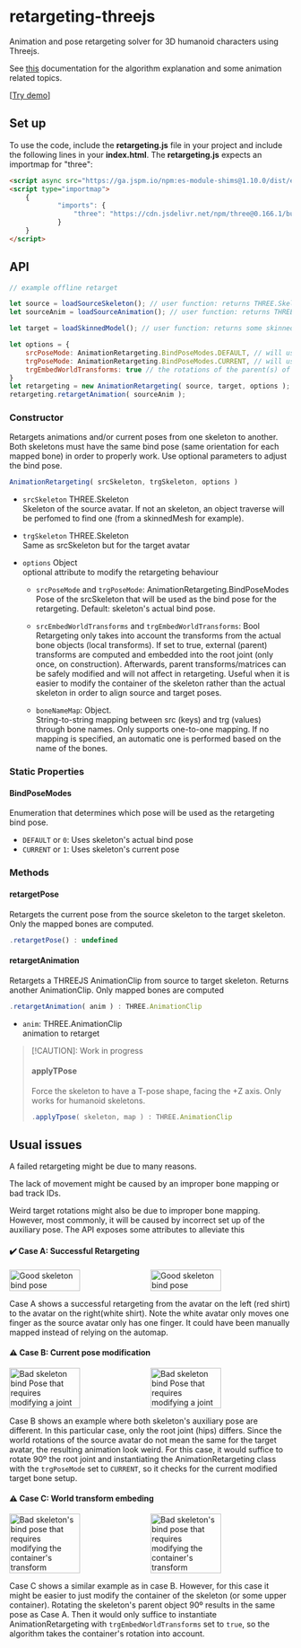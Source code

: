 # retargeting-threejs

Animation and pose retargeting solver for 3D humanoid characters using Threejs.

See [this](docs/Algorithm.md) documentation for the algorithm explanation and some animation related topics.

[[Try demo](https://webglstudio.org/demos/retargeting-threejs/demo)]

## Set up
To use the code, include the <b>retargeting.js</b> file in your project and include the following lines in your <b>index.html</b>. The <b>retargeting.js</b> expects an importmap for "three":
``` html
<script async src="https://ga.jspm.io/npm:es-module-shims@1.10.0/dist/es-module-shims.js"></script>
<script type="importmap">
    {
            "imports": {
                "three": "https://cdn.jsdelivr.net/npm/three@0.166.1/build/three.module.js"
            }
    }
</script>
```
## API

``` javascript
// example offline retarget

let source = loadSourceSkeleton(); // user function: returns THREE.Skeleton
let sourceAnim = loadSourceAnimation(); // user function: returns THREE.AnimationClip

let target = loadSkinnedModel(); // user function: returns some skinned model from a glb (for example)

let options = {
    srcPoseMode: AnimationRetargeting.BindPoseModes.DEFAULT, // will use the actual skeleton's bind pose
    trgPoseMode: AnimationRetargeting.BindPoseModes.CURRENT, // will use the current local transforms of the bones as bind pose
    trgEmbedWorldTransforms: true // the rotations of the parent(s) of the skeleton will be included in the retargeting. They are needed to make the source and target skeletons match, for this example.
}
let retargeting = new AnimationRetargeting( source, target, options );
retargeting.retargetAnimation( sourceAnim );

```


###  Constructor

Retargets animations and/or current poses from one skeleton to another. 
Both skeletons must have the same bind pose (same orientation for each mapped bone) in order to properly work.
Use optional parameters to adjust the bind pose.

``` javascript
AnimationRetargeting( srcSkeleton, trgSkeleton, options )
```
- `srcSkeleton` THREE.Skeleton <br> Skeleton of the source avatar. If not an skeleton, an object traverse will be perfomed to find one (from a skinnedMesh for example).
- `trgSkeleton` THREE.Skeleton <br> Same as srcSkeleton but for the target avatar
- `options` Object <br> optional attribute to modify the retargeting behaviour
    
    - `srcPoseMode` and `trgPoseMode`: AnimationRetargeting.BindPoseModes <br> Pose of the srcSkeleton that will be used as the bind pose for the retargeting. Default: skeleton's actual bind pose.

    - `srcEmbedWorldTransforms` and `trgEmbedWorldTransforms`: Bool <br> Retargeting only takes into account the  transforms from the actual bone objects (local transforms). If set to true, external (parent) transforms are computed and embedded into the root joint (only once, on construction). 
Afterwards, parent transforms/matrices can be safely modified and will not affect in retargeting.
Useful when it is easier to modify the container of the skeleton rather than the actual skeleton in order to align source and target poses.
    - `boneNameMap`: Object. <br> String-to-string mapping between src (keys) and trg (values) through bone names. Only supports one-to-one mapping. If no mapping is specified, an automatic one is performed based on the name of the bones.

  

### Static Properties

#### BindPoseModes
Enumeration that determines which pose will be used as the retargeting bind pose.

- `DEFAULT` or `0`: Uses skeleton's actual bind pose
- `CURRENT` or `1`: Uses skeleton's current pose

### Methods 

#### retargetPose
Retargets the current pose from the source skeleton to the target skeleton. Only the mapped bones are computed.

``` javascript
.retargetPose() : undefined
```

#### retargetAnimation
Retargets a THREEJS AnimationClip from source to target skeleton. Returns another AnimationClip.
Only mapped bones are computed

``` javascript
.retargetAnimation( anim ) : THREE.AnimationClip
```
- `anim`: THREE.AnimationClip <br> animation to retarget

> [!CAUTION]: Work in progress
> #### applyTPose
> Force the skeleton to have a T-pose shape, facing the +Z axis. Only works for humanoid skeletons.
>``` javascript
>.applyTpose( skeleton, map ) : THREE.AnimationClip
>```

## Usual issues 

A failed retargeting might be due to many reasons.

The lack of movement might be caused by an improper bone mapping or bad track IDs.

Weird target rotations might also be due to improper bone mapping. However, most commonly, it will be caused by incorrect set up of the auxiliary pose. The API exposes some attributes to alleviate this


#### :heavy_check_mark: Case A: Successful Retargeting
<div style="display:flex; flex-wrap: wrap; width='100%' ">
    <image src="docs/imgs/GoodPose.png" alt="Good skeleton bind pose" width="50%"></image>
    <image src="docs/imgs/GoodRetarget.png" alt="Good skeleton bind pose" width="50%"></image> 
</div>

Case A shows a successful retargeting from the avatar on the left (red shirt) to the avatar on the right(white shirt). Note the white avatar only moves one finger as the source avatar only has one finger. It could have been manually mapped instead of relying on the automap.

#### :warning: Case B: Current pose modification

<div style="display:flex; flex-wrap: wrap; width='100%' ">
    <image src="docs/imgs/BadCurrentPose.png" alt="Bad skeleton bind Pose that requires modifying a joint" width="50%"></image>
    <image src="docs/imgs/BadCurrentPoseRetarget.png" alt="Bad skeleton bind Pose that requires modifying a joint" width="50%"></image> 
</div>

Case B shows an example where both skeleton's auxiliary pose are different. In this particular case, only the root joint (hips) differs. Since the world rotations of the source avatar do not mean the same for the target avatar, the resulting animation look weird. For this case, it would suffice to rotate 90º the root joint and instantiating the AnimationRetargeting class with the `trgPoseMode` set to `CURRENT`, so it checks for the current modified target bone setup.

#### :warning: Case C: World transform embeding

<div style="display:flex; flex-wrap: wrap; width='100%' ">
    <image src="docs/imgs/BadEmbedPose.png" width="50%" alt="Bad skeleton's bind pose that requires modifying the container's transform"></image>
    <image src="docs/imgs/BadEmbedRetarget.png" width="50%" alt="Bad skeleton's bind pose that requires modifying the container's transform"></image>
</div>


Case C shows a similar example as in case B. However, for this case it might be easier to just modify the container of the skeleton (or some upper container). Rotating the skeleton's parent object 90º results in the same pose as Case A. Then it would only suffice to instantiate AnimationRetargeting with `trgEmbedWorldTransforms` set to ```true```, so the algorithm takes the container's rotation into account.
